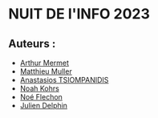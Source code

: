 # NUIT DE l'INFO 2023
## Auteurs :
- [Arthur Mermet](mermet.arthur@gmail.com)
- [Matthieu Muller](matthieu.muller8@)
- [Anastasios TSIOMPANIDIS]()
- [Noah Kohrs](https://github.com/noahkohrs)
- [Noé Flechon]()
- [Julien Delphin]()